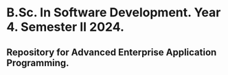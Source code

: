 # B.Sc. In Software Development. Year 4. Semester II 2024.
## Repository for Advanced Enterprise Application Programming. 
